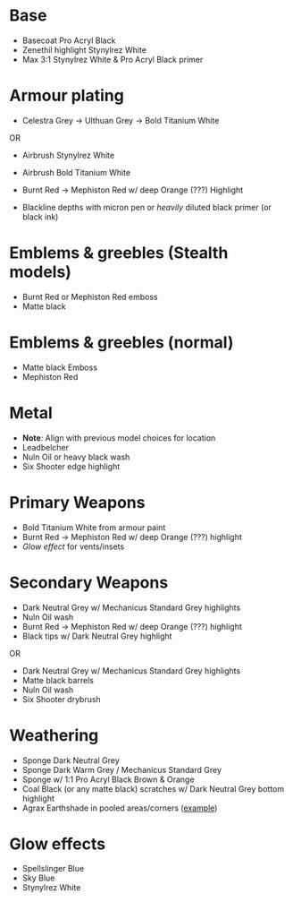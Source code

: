 # Base
- Basecoat Pro Acryl Black
- Zenethil highlight Stynylrez White
- Max 3:1 Stynylrez White & Pro Acryl Black primer

# Armour plating
- Celestra Grey -> Ulthuan Grey -> Bold Titanium White

OR

- Airbrush Stynylrez White
- Airbrush Bold Titanium White

- Burnt Red -> Mephiston Red w/ deep Orange (???) Highlight
- Blackline depths with micron pen or *heavily* diluted black primer (or black ink)

# Emblems & greebles (Stealth models)
- Burnt Red or Mephiston Red emboss
- Matte black

# Emblems & greebles (normal)
- Matte black Emboss
- Mephiston Red

# Metal
- **Note**: Align with previous model choices for location
- Leadbelcher
- Nuln Oil or heavy black wash
- Six Shooter edge highlight

# Primary Weapons
- Bold Titanium White from armour paint
- Burnt Red -> Mephiston Red w/ deep Orange (???) highlight
- _Glow effect_ for vents/insets

# Secondary Weapons
- Dark Neutral Grey w/ Mechanicus Standard Grey highlights
- Nuln Oil wash
- Burnt Red -> Mephiston Red w/ deep Orange (???) highlight
- Black tips w/ Dark Neutral Grey highlight

OR

- Dark Neutral Grey w/ Mechanicus Standard Grey highlights
- Matte black barrels
- Nuln Oil wash
- Six Shooter drybrush

# Weathering
- Sponge Dark Neutral Grey
- Sponge Dark Warm Grey / Mechanicus Standard Grey
- Sponge w/ 1:1 Pro Acryl Black Brown & Orange
- Coal Black (or any matte black) scratches w/ Dark Neutral Grey bottom highlight
- Agrax Earthshade in pooled areas/corners ([example](https://www.dakkadakka.com/gallery/778476-Tau,%20Ghostkeel%20Battlesuit.html))

# Glow effects
- Spellslinger Blue
- Sky Blue
- Stynylrez White
